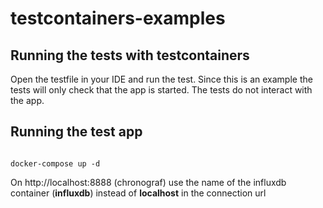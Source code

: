 # testcontainers-examples

## Running the tests with testcontainers

Open the testfile in your IDE and run the test.
Since this is an example the tests will only check that the app is started. The tests do not interact with the app. 

## Running the test app


```shell 

docker-compose up -d

```

On http://localhost:8888 (chronograf) use the name of the influxdb container (**influxdb**) instead of **localhost** in the connection url